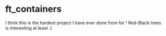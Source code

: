 # ft_containers

I think this is the hardest project I have ever done from far !
Red-Black trees is interesting at least :)

